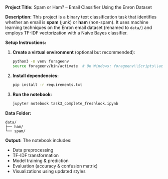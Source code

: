 **Project Title:** Spam or Ham? – Email Classifier Using the Enron Dataset

**Description:**
This project is a binary text classification task that identifies whether an email is **spam** (junk) or **ham** (non-spam). It uses machine learning techniques on the Enron email dataset (renamed to `data/`) and employs TF-IDF vectorization with a Naive Bayes classifier.

**Setup Instructions:**

1. **Create a virtual environment** (optional but recommended):

   ```bash
   python3 -m venv forageenv
   source forageenv/bin/activate  # On Windows: forageenv\\Scripts\\activate
   ```

2. **Install dependencies:**

   ```bash
   pip install -r requirements.txt
   ```

3. **Run the notebook:**

   ```bash
   jupyter notebook task3_complete_freshlook.ipynb
   ```

**Data Folder:**

```
data/
├── ham/
└── spam/
```

**Output:**
The notebook includes:

* Data preprocessing
* TF-IDF transformation
* Model training & prediction
* Evaluation (accuracy & confusion matrix)
* Visualizations using updated styles
